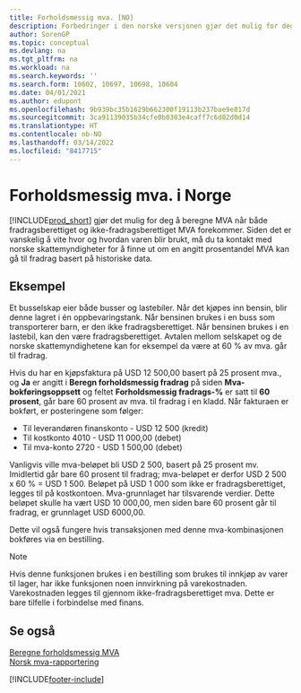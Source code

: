 ```yaml
---
title: Forholdsmessig mva. [NO]
description: Forbedringer i den norske versjonen gjør det mulig for deg å beregne MVA når både fradragsberettiget og ikke-fradragsberettiget MVA forekommer.
author: SorenGP
ms.topic: conceptual
ms.devlang: na
ms.tgt_pltfrm: na
ms.workload: na
ms.search.keywords: ''
ms.search.form: 10602, 10697, 10698, 10604
ms.date: 04/01/2021
ms.author: edupont
ms.openlocfilehash: 9b939bc35b1629b662300f19113b237bae9e817d
ms.sourcegitcommit: 3ca91139035b34cfe0b0303e4caff7c6d02d0d14
ms.translationtype: HT
ms.contentlocale: nb-NO
ms.lasthandoff: 03/14/2022
ms.locfileid: "8417715"
---
```

# <a name="proportional-vat-in-norway"></a>Forholdsmessig mva. i Norge
[!INCLUDE[prod_short](../../includes/prod_short.md)] gjør det mulig for deg å beregne MVA når både fradragsberettiget og ikke-fradragsberettiget MVA forekommer. Siden det er vanskelig å vite hvor og hvordan varen blir brukt, må du ta kontakt med norske skattemyndigheter for å finne ut om en angitt prosentandel MVA kan gå til fradrag basert på historiske data.  

## <a name="example"></a>Eksempel  
Et busselskap eier både busser og lastebiler. Når det kjøpes inn bensin, blir denne lagret i én oppbevaringstank. Når bensinen brukes i en buss som transporterer barn, er den ikke fradragsberettiget. Når bensinen brukes i en lastebil, kan den være fradragsberettiget. Avtalen mellom selskapet og de norske skattemyndighetene kan for eksempel da være at 60 % av mva. går til fradrag.  

Hvis du har en kjøpsfaktura på USD 12 500,00 basert på 25 prosent mva., og **Ja** er angitt i **Beregn forholdsmessig fradrag** på siden **Mva-bokføringsoppsett** og feltet **Forholdsmessig fradrags-%** er satt til **60 prosent**, går bare 60 prosent av mva. til fradrag i en kladd. Når fakturaen er bokført, er posteringene som følger:  

- Til leverandøren finanskonto - USD 12 500 (kredit)  
- Til kostkonto 4010 - USD 11 000,00 (debet)  
- Til mva-konto 2720 - USD 1 500,00 (debet)  

Vanligvis ville mva-beløpet bli USD 2 500, basert på 25 prosent mv. Imidlertid går bare 60 prosent til fradrag; mva-beløpet er derfor USD 2 500 x 60 % = USD 1 500. Beløpet på USD 1 000 som ikke er fradragsberettiget, legges til på kostkontoen. Mva-grunnlaget har tilsvarende verdier. Dette beløpet skulle ha vært USD 10 000,00, men siden bare 60 prosent går til fradrag, er grunnlaget USD 6000,00.  

Dette vil også fungere hvis transaksjonen med denne mva-kombinasjonen bokføres via en bestilling.  

> [!NOTE]  
>  Hvis denne funksjonen brukes i en bestilling som brukes til innkjøp av varer til lager, har ikke funksjonen noen innvirkning på varekostnaden. Varekostnaden legges til gjennom ikke-fradragsberettiget mva. Dette er bare tilfelle i forbindelse med finans.  

## <a name="see-also"></a>Se også  
 [Beregne forholdsmessig MVA](how-to-calculate-proportional-vat.md)   
 [Norsk mva-rapportering](norwegian-vat-reporting.md)


[!INCLUDE[footer-include](../../includes/footer-banner.md)]